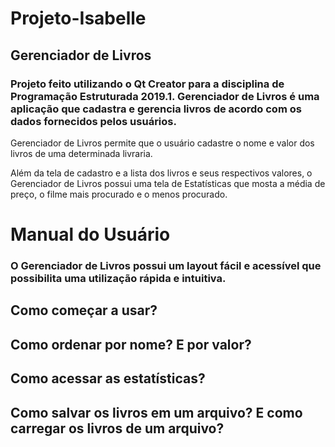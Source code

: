 # Projeto-Isabelle

## Gerenciador de Livros
### Projeto feito utilizando o Qt Creator para a disciplina de Programação Estruturada 2019.1. Gerenciador de Livros é uma aplicação que cadastra e gerencia livros de acordo com os dados fornecidos pelos usuários.

Gerenciador de Livros permite que o usuário cadastre o nome e valor dos livros de uma determinada livraria.

Além da tela de cadastro e a lista dos livros e seus respectivos valores, o Gerenciador de Livros possui uma tela de Estatísticas que mosta a média de preço, o filme mais procurado e o menos procurado.

# Manual do Usuário

### O Gerenciador de Livros possui um layout fácil e acessível que possibilita uma utilização rápida e intuitiva.

## Como começar a usar?
## Como ordenar por nome? E por valor?
## Como acessar as estatísticas?
## Como salvar os livros em um arquivo? E como carregar os livros de um arquivo?
